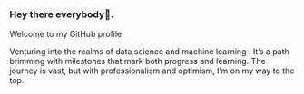 ### Hey there everybody👋. 
Welcome to my GitHub profile.
   
Venturing into the realms of data science and machine learning .
It’s a path brimming with milestones that mark both progress and learning.
The journey is vast, but with professionalism and optimism, I’m on my way to the top.
  

<!--
**FriendA2992/FriendA2992** is a ✨ _special_ ✨ repository because its `README.md` (this file) appears on your GitHub profile.

Here are some ideas to get you started:

- 🔭 I’m currently working on ...
- 🌱 I’m currently learning ...
- 👯 I’m looking to collaborate on ...
- 🤔 I’m looking for help with ...
- 💬 Ask me about ...
- 📫 How to reach me: ...
- 😄 Pronouns: ...
- ⚡ Fun fact: ...
-->
